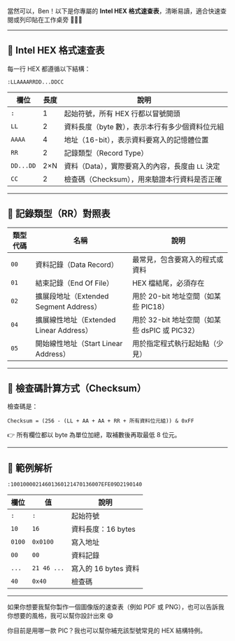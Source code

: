 當然可以，Ben！以下是你專屬的 **Intel HEX 格式速查表**，清晰易讀，適合快速查閱或列印貼在工作桌旁 👨‍💻🔧

---

## 📘 Intel HEX 格式速查表

每一行 HEX 都遵循以下結構：

```
:LLAAAARRDD...DDCC
```

| 欄位       | 長度 | 說明                                                                 |
|------------|------|----------------------------------------------------------------------|
| `:`        | 1    | 起始符號，所有 HEX 行都以冒號開頭                                     |
| `LL`       | 2    | 資料長度（byte 數），表示本行有多少個資料位元組                       |
| `AAAA`     | 4    | 地址（16-bit），表示資料要寫入的記憶體位置                             |
| `RR`       | 2    | 記錄類型（Record Type）                                               |
| `DD...DD`  | 2×N  | 資料（Data），實際要寫入的內容，長度由 `LL` 決定                      |
| `CC`       | 2    | 檢查碼（Checksum），用來驗證本行資料是否正確                         |

---

## 🧩 記錄類型（RR）對照表

| 類型代碼 | 名稱                     | 說明                                                                 |
|----------|--------------------------|----------------------------------------------------------------------|
| `00`     | 資料記錄（Data Record）   | 最常見，包含要寫入的程式或資料                                      |
| `01`     | 結束記錄（End Of File）   | HEX 檔結尾，必須存在                                                  |
| `02`     | 擴展段地址（Extended Segment Address） | 用於 20-bit 地址空間（如某些 PIC18）                                |
| `04`     | 擴展線性地址（Extended Linear Address） | 用於 32-bit 地址空間（如某些 dsPIC 或 PIC32）                       |
| `05`     | 開始線性地址（Start Linear Address）   | 用於指定程式執行起始點（少見）                                      |

---

## 🧮 檢查碼計算方式（Checksum）

檢查碼是：
```
Checksum = (256 - (LL + AA + AA + RR + 所有資料位元組)) & 0xFF
```

👉 所有欄位都以 byte 為單位加總，取補數後再取最低 8 位元。

---

## 📌 範例解析

```text
:10010000214601360121470136007EFE09D2190140
```

| 欄位       | 值       | 說明                         |
|------------|----------|------------------------------|
| `:`        | `:`      | 起始符號                     |
| `10`       | `16`     | 資料長度：16 bytes           |
| `0100`     | `0x0100` | 寫入地址                     |
| `00`       | `00`     | 資料記錄                     |
| `...`      | `21 46 ...` | 寫入的 16 bytes 資料         |
| `40`       | `0x40`   | 檢查碼                       |

---

如果你想要我幫你製作一個圖像版的速查表（例如 PDF 或 PNG），也可以告訴我你想要的風格，我可以幫你設計出來 😄

你目前是用哪一款 PIC？我也可以幫你補充該型號常見的 HEX 結構特例。
